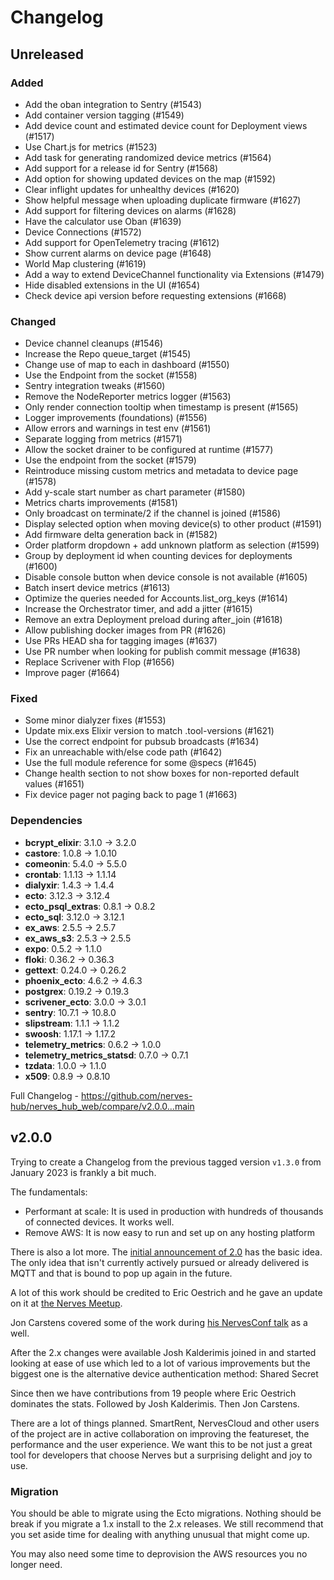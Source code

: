 # Changelog

## Unreleased

### Added

- Add the oban integration to Sentry (#1543)
- Add container version tagging (#1549)
- Add device count and estimated device count for Deployment views (#1517)
- Use Chart.js for metrics (#1523)
- Add task for generating randomized device metrics (#1564)
- Add support for a release id for Sentry (#1568)
- Add option for showing updated devices on the map (#1592)
- Clear inflight updates for unhealthy devices (#1620)
- Show helpful message when uploading duplicate firmware (#1627)
- Add support for filtering devices on alarms (#1628)
- Have the calculator use Oban (#1639)
- Device Connections (#1572)
- Add support for OpenTelemetry tracing (#1612)
- Show current alarms on device page (#1648)
- World Map clustering (#1619)
- Add a way to extend DeviceChannel functionality via Extensions (#1479)
- Hide disabled extensions in the UI (#1654)
- Check device api version before requesting extensions (#1668)

### Changed

- Device channel cleanups (#1546)
- Increase the Repo queue_target (#1545)
- Change use of map to each in dashboard (#1550)
- Use the Endpoint from the socket (#1558)
- Sentry integration tweaks (#1560)
- Remove the NodeReporter metrics logger (#1563)
- Only render connection tooltip when timestamp is present (#1565)
- Logger improvements (foundations) (#1556)
- Allow errors and warnings in test env (#1561)
- Separate logging from metrics (#1571)
- Allow the socket drainer to be configured at runtime (#1577)
- Use the endpoint from the socket (#1579)
- Reintroduce missing custom metrics and metadata to device page (#1578)
- Add y-scale start number as chart parameter (#1580)
- Metrics charts improvements (#1581)
- Only broadcast on terminate/2 if the channel is joined (#1586)
- Display selected option when moving device(s) to other product (#1591)
- Add firmware delta generation back in (#1582)
- Order platform dropdown + add unknown platform as selection (#1599)
- Group by deployment id when counting devices for deployments (#1600)
- Disable console button when device console is not available (#1605)
- Batch insert device metrics (#1613)
- Optimize the queries needed for Accounts.list_org_keys (#1614)
- Increase the Orchestrator timer, and add a jitter (#1615)
- Remove an extra Deployment preload during after_join (#1618)
- Allow publishing docker images from PR (#1626)
- Use PRs HEAD sha for tagging images (#1637)
- Use PR number when looking for publish commit message (#1638)
- Replace Scrivener with Flop (#1656)
- Improve pager (#1664)

### Fixed

- Some minor dialyzer fixes (#1553)
- Update mix.exs Elixir version to match .tool-versions (#1621)
- Use the correct endpoint for pubsub broadcasts (#1634)
- Fix an unreachable with/else code path (#1642)
- Use the full module reference for some @specs (#1645)
- Change health section to not show boxes for non-reported default values (#1651)
- Fix device pager not paging back to page 1 (#1663)

### Dependencies

- **bcrypt_elixir**: 3.1.0 -> 3.2.0
- **castore**: 1.0.8 -> 1.0.10
- **comeonin**: 5.4.0 -> 5.5.0
- **crontab**: 1.1.13 -> 1.1.14
- **dialyxir**: 1.4.3 -> 1.4.4
- **ecto**: 3.12.3 -> 3.12.4
- **ecto_psql_extras**: 0.8.1 -> 0.8.2
- **ecto_sql**: 3.12.0 -> 3.12.1
- **ex_aws**: 2.5.5 -> 2.5.7
- **ex_aws_s3**: 2.5.3 -> 2.5.5
- **expo**: 0.5.2 -> 1.1.0
- **floki**: 0.36.2 -> 0.36.3
- **gettext**: 0.24.0 -> 0.26.2
- **phoenix_ecto**: 4.6.2 -> 4.6.3
- **postgrex**: 0.19.2 -> 0.19.3
- **scrivener_ecto**: 3.0.0 -> 3.0.1
- **sentry**: 10.7.1 -> 10.8.0
- **slipstream**: 1.1.1 -> 1.1.2
- **swoosh**: 1.17.1 -> 1.17.2
- **telemetry_metrics**: 0.6.2 -> 1.0.0
- **telemetry_metrics_statsd**: 0.7.0 -> 0.7.1
- **tzdata**: 1.0.0 -> 1.1.0
- **x509**: 0.8.9 -> 0.8.10

Full Changelog - https://github.com/nerves-hub/nerves_hub_web/compare/v2.0.0...main

## v2.0.0

Trying to create a Changelog from the previous tagged version `v1.3.0` from
January 2023 is frankly a bit much.

The fundamentals:

- Performant at scale: It is used in production with hundreds of thousands of connected devices. It works well.
- Remove AWS: It is now easy to run and set up on any hosting platform

There is also a lot more. The [initial announcement of 2.0](https://elixirforum.com/t/introducing-nerveshub-2-0/55531/5)
has the basic idea. The only idea that isn't currently actively pursued or
already delivered is MQTT and that is bound to pop up again in the future.

A lot of this work should be credited to Eric Oestrich and he gave an update
on it at [the Nerves Meetup](https://www.youtube.com/watch?v=vSYbSTXL26I).

Jon Carstens covered some of the work during
[his NervesConf talk](https://www.youtube.com/watch?v=lHcC9gwk_rg) as a well.

After the 2.x changes were available Josh Kalderimis joined in and started
looking at ease of use which led to a lot of various improvements but the
biggest one is the alternative device authentication method: Shared Secret

Since then we have contributions from 19 people where Eric Oestrich dominates
the stats. Followed by Josh Kalderimis. Then Jon Carstens.

There are a lot of things planned. SmartRent, NervesCloud and other users of
the project are in active collaboration on improving the featureset, the
performance and the user experience. We want this to be not just a great tool
for developers that choose Nerves but a surprising delight and joy to use.

### Migration

You should be able to migrate using the Ecto migrations. Nothing should be
break if you migrate a 1.x install to the 2.x releases. We still recommend
that you set aside time for dealing with anything unusual that might come up.

You may also need some time to deprovision the AWS resources you no longer
need.
